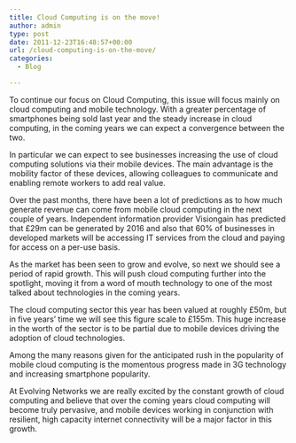 ```yaml
---
title: Cloud Computing is on the move!
author: admin
type: post
date: 2011-12-23T16:48:57+00:00
url: /cloud-computing-is-on-the-move/
categories:
  - Blog

---
```

To continue our focus on Cloud Computing, this issue will focus mainly on cloud computing and mobile technology. With a greater percentage of smartphones being sold last year and the steady increase in cloud computing, in the coming years we can expect a convergence between the two.

In particular we can expect to see businesses increasing the use of cloud computing solutions via their mobile devices. The main advantage is the mobility factor of these devices, allowing colleagues to communicate and enabling remote workers to add real value.

Over the past months, there have been a lot of predictions as to how much generate revenue can come from mobile cloud computing in the next couple of years. Independent information provider Visiongain has predicted that £29m can be generated by 2016 and also that 60% of businesses in developed markets will be accessing IT services from the cloud and paying for access on a per-use basis.

As the market has been seen to grow and evolve, so next we should see a period of rapid growth. This will push cloud computing further into the spotlight, moving it from a word of mouth technology to one of the most talked about technologies in the coming years.

The cloud computing sector this year has been valued at roughly £50m, but in five years’ time we will see this figure scale to £155m. This huge increase in the worth of the sector is to be partial due to mobile devices driving the adoption of cloud technologies.

Among the many reasons given for the anticipated rush in the popularity of mobile cloud computing is the momentous progress made in 3G technology and increasing smartphone popularity.

At Evolving Networks we are really excited by the constant growth of cloud computing and believe that over the coming years cloud computing will become truly pervasive, and mobile devices working in conjunction with resilient, high capacity internet connectivity will be a major factor in this growth.